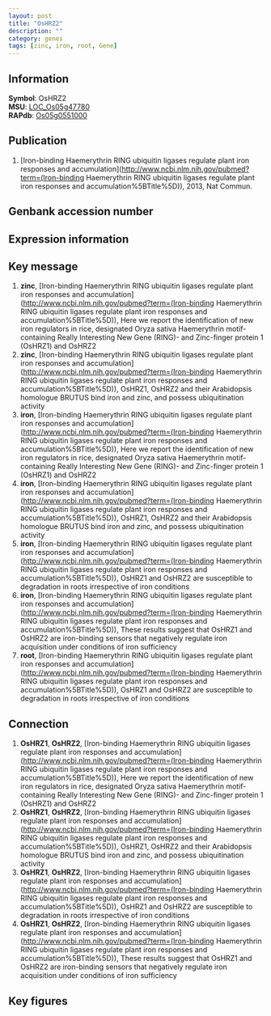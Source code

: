 ```yaml
---
layout: post
title: "OsHRZ2"
description: ""
category: genes
tags: [zinc, iron, root, Gene]
---
```


## Information
__Symbol__: OsHRZ2  
__MSU__: [LOC_Os05g47780](http://rice.plantbiology.msu.edu/cgi-bin/ORF_infopage.cgi?orf=LOC_Os05g47780)  
__RAPdb__: [Os05g0551000](http://rapdb.dna.affrc.go.jp/viewer/gbrowse_details/irgsp1?name=Os05g0551000)  

## Publication
1. [Iron-binding Haemerythrin RING ubiquitin ligases regulate plant iron responses and accumulation](http://www.ncbi.nlm.nih.gov/pubmed?term=(Iron-binding Haemerythrin RING ubiquitin ligases regulate plant iron responses and accumulation%5BTitle%5D)), 2013, Nat Commun.

## Genbank accession number

## Expression information

## Key message
1. __zinc__, [Iron-binding Haemerythrin RING ubiquitin ligases regulate plant iron responses and accumulation](http://www.ncbi.nlm.nih.gov/pubmed?term=(Iron-binding Haemerythrin RING ubiquitin ligases regulate plant iron responses and accumulation%5BTitle%5D)),  Here we report the identification of new iron regulators in rice, designated Oryza sativa Haemerythrin motif-containing Really Interesting New Gene (RING)- and Zinc-finger protein 1 (OsHRZ1) and OsHRZ2
2. __zinc__, [Iron-binding Haemerythrin RING ubiquitin ligases regulate plant iron responses and accumulation](http://www.ncbi.nlm.nih.gov/pubmed?term=(Iron-binding Haemerythrin RING ubiquitin ligases regulate plant iron responses and accumulation%5BTitle%5D)),  OsHRZ1, OsHRZ2 and their Arabidopsis homologue BRUTUS bind iron and zinc, and possess ubiquitination activity
3. __iron__, [Iron-binding Haemerythrin RING ubiquitin ligases regulate plant iron responses and accumulation](http://www.ncbi.nlm.nih.gov/pubmed?term=(Iron-binding Haemerythrin RING ubiquitin ligases regulate plant iron responses and accumulation%5BTitle%5D)),  Here we report the identification of new iron regulators in rice, designated Oryza sativa Haemerythrin motif-containing Really Interesting New Gene (RING)- and Zinc-finger protein 1 (OsHRZ1) and OsHRZ2
4. __iron__, [Iron-binding Haemerythrin RING ubiquitin ligases regulate plant iron responses and accumulation](http://www.ncbi.nlm.nih.gov/pubmed?term=(Iron-binding Haemerythrin RING ubiquitin ligases regulate plant iron responses and accumulation%5BTitle%5D)),  OsHRZ1, OsHRZ2 and their Arabidopsis homologue BRUTUS bind iron and zinc, and possess ubiquitination activity
5. __iron__, [Iron-binding Haemerythrin RING ubiquitin ligases regulate plant iron responses and accumulation](http://www.ncbi.nlm.nih.gov/pubmed?term=(Iron-binding Haemerythrin RING ubiquitin ligases regulate plant iron responses and accumulation%5BTitle%5D)),  OsHRZ1 and OsHRZ2 are susceptible to degradation in roots irrespective of iron conditions
6. __iron__, [Iron-binding Haemerythrin RING ubiquitin ligases regulate plant iron responses and accumulation](http://www.ncbi.nlm.nih.gov/pubmed?term=(Iron-binding Haemerythrin RING ubiquitin ligases regulate plant iron responses and accumulation%5BTitle%5D)),  These results suggest that OsHRZ1 and OsHRZ2 are iron-binding sensors that negatively regulate iron acquisition under conditions of iron sufficiency
7. __root__, [Iron-binding Haemerythrin RING ubiquitin ligases regulate plant iron responses and accumulation](http://www.ncbi.nlm.nih.gov/pubmed?term=(Iron-binding Haemerythrin RING ubiquitin ligases regulate plant iron responses and accumulation%5BTitle%5D)),  OsHRZ1 and OsHRZ2 are susceptible to degradation in roots irrespective of iron conditions

## Connection
1. __OsHRZ1__, __OsHRZ2__, [Iron-binding Haemerythrin RING ubiquitin ligases regulate plant iron responses and accumulation](http://www.ncbi.nlm.nih.gov/pubmed?term=(Iron-binding Haemerythrin RING ubiquitin ligases regulate plant iron responses and accumulation%5BTitle%5D)),  Here we report the identification of new iron regulators in rice, designated Oryza sativa Haemerythrin motif-containing Really Interesting New Gene (RING)- and Zinc-finger protein 1 (OsHRZ1) and OsHRZ2
2. __OsHRZ1__, __OsHRZ2__, [Iron-binding Haemerythrin RING ubiquitin ligases regulate plant iron responses and accumulation](http://www.ncbi.nlm.nih.gov/pubmed?term=(Iron-binding Haemerythrin RING ubiquitin ligases regulate plant iron responses and accumulation%5BTitle%5D)),  OsHRZ1, OsHRZ2 and their Arabidopsis homologue BRUTUS bind iron and zinc, and possess ubiquitination activity
3. __OsHRZ1__, __OsHRZ2__, [Iron-binding Haemerythrin RING ubiquitin ligases regulate plant iron responses and accumulation](http://www.ncbi.nlm.nih.gov/pubmed?term=(Iron-binding Haemerythrin RING ubiquitin ligases regulate plant iron responses and accumulation%5BTitle%5D)),  OsHRZ1 and OsHRZ2 are susceptible to degradation in roots irrespective of iron conditions
4. __OsHRZ1__, __OsHRZ2__, [Iron-binding Haemerythrin RING ubiquitin ligases regulate plant iron responses and accumulation](http://www.ncbi.nlm.nih.gov/pubmed?term=(Iron-binding Haemerythrin RING ubiquitin ligases regulate plant iron responses and accumulation%5BTitle%5D)),  These results suggest that OsHRZ1 and OsHRZ2 are iron-binding sensors that negatively regulate iron acquisition under conditions of iron sufficiency

## Key figures


